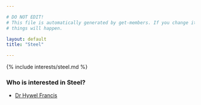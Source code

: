 ```yaml
---

# DO NOT EDIT!
# This file is automatically generated by get-members. If you change it, bad
# things will happen.

layout: default
title: "Steel"

---
```


{% include interests/steel.md %}

### Who is interested in Steel?


* [Dr Hywel Francis](members/dr-hywel-francis.html)
